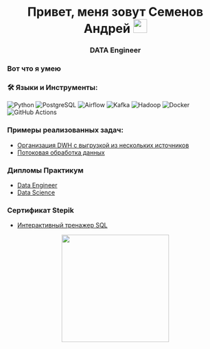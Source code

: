 <h1 align="center">Привет, меня зовут Семенов Андрей</a> 
<img src="https://github.com/blackcater/blackcater/raw/main/images/Hi.gif" height="32"/></h1>

<h3 align="center">DATA Engineer</h3>

### Вот что я умею
### :hammer_and_wrench: Языки и Инструменты:
![Python](https://img.shields.io/badge/Python-F7DF1E?style=for-the-badge&logo=python)
![PostgreSQL](https://img.shields.io/badge/postgresql-316192?style=for-the-badge&color=42aaff&logo=postgresql&logoColor=white)
![Airflow](https://img.shields.io/badge/airflow-316192?style=for-the-badge&logo=apacheairflow&logoColor=white)
![Kafka](https://img.shields.io/badge/kafka-316192?style=for-the-badge&color=ffffff&logo=apachekafka&logoColor=black)
![Hadoop](https://img.shields.io/badge/hadoop-316192?style=for-the-badge&color=000000&logo=apachehadoop&logoColor=white)
![Docker](https://img.shields.io/badge/Docker-316192?style=for-the-badge&logo=docker&logoColor=white)
![GitHub Actions](https://img.shields.io/badge/github%20actions-%232671E5.svg?style=for-the-badge&logo=githubactions&logoColor=white)




### Примеры реализованных задач:
- [Организация DWH с выгрузкой из нескольких источников](https://github.com/Stepashkin63/Converter)
- [Потоковая обработка данных](https://github.com/Stepashkin63/Netology-diplom)

### Дипломы Практикум
- [Data Engineer](https://github.com/Prostoludin/Prostoludin/blob/main/%D0%94%D0%B8%D0%BF%D0%BB%D0%BE%D0%BC_RU_%D0%A1%D0%B5%D0%BC%D1%91%D0%BD%D0%BE%D0%B2_2024-5554-010.pdf)
- [Data Science](https://github.com/Prostoludin/Prostoludin/blob/main/Semenov_DS_diploma.jpg)

### Сертификат Stepik
- [Интерактивный тренажер SQL](https://github.com/Prostoludin/Prostoludin/blob/main/stepik-certificate-SQL.pdf)

<div id="header" align="center">
  <img src="https://gifdb.com/images/high/coding-skills-loading-dk68v8z0hevjpuiv.webp" width="250"/>
</div>
